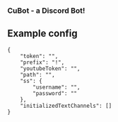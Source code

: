 ### CuBot - a Discord Bot!

## Example config
```
{
    "token": "",
    "prefix": "!",
    "youtubeToken": "",
    "path": "",
    "ss": {
        "username": "",
        "password": ""
    },
    "initializedTextChannels": []
}
```
